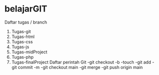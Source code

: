 # belajarGIT
Daftar tugas / branch
1. Tugas-git
2. Tugas-html
3. Tugas-css
4. Tugas-js
5. Tugas-midProject
6. Tugas-php
7. Tugas-finalProject
Daftar perintah Git
-git checkout -b
-touch
-git add
-git commit -m
-git checkout main
-git merge
-git push origin main